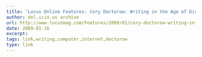 ```yaml
---
title: 'Locus Online Features: Cory Doctorow: Writing in the Age of Distraction'
author: del.icio.us archive
url: http://www.locusmag.com/Features/2009/01/cory-doctorow-writing-in-age-of.html
date: 2009-01-16
excerpt: 
tags: link,writing,computer,internet,doctorow
type: link
---
```

